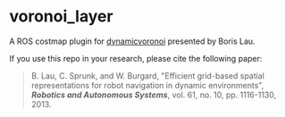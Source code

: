 # voronoi_layer

A ROS costmap plugin for [dynamicvoronoi](http://www2.informatik.uni-freiburg.de/~lau/dynamicvoronoi/) presented by Boris Lau.

If you use this repo in your research, please cite the following paper:

> B. Lau, C. Sprunk, and W. Burgard, "Efficient grid-based spatial representations for robot navigation in dynamic environments", ***Robotics and Autonomous Systems***, vol. 61, no. 10, pp. 1116-1130, 2013.